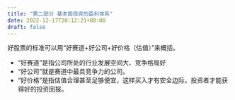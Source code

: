 ```yaml
---
title: "第二部分 基本面投资的盈利体系"
date: 2022-12-17T20:12:21+08:00
draft: false
---
```


好股票的标准可以用“好赛道+好公司+好价格（估值）”来概括。
- “好赛道”是指公司所处的行业发展空间大、竞争格局好
- “好公司”就是赛道中最具竞争力的公司。
- “好价格”是指估值合理甚至足够便宜，这样买入才有安全边际，投资者才能获得好的投资回报。
